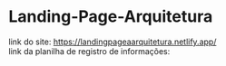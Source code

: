 # Landing-Page-Arquitetura
link do site: https://landingpageaarquitetura.netlify.app/  <br>
link da planilha de registro de informações: 
